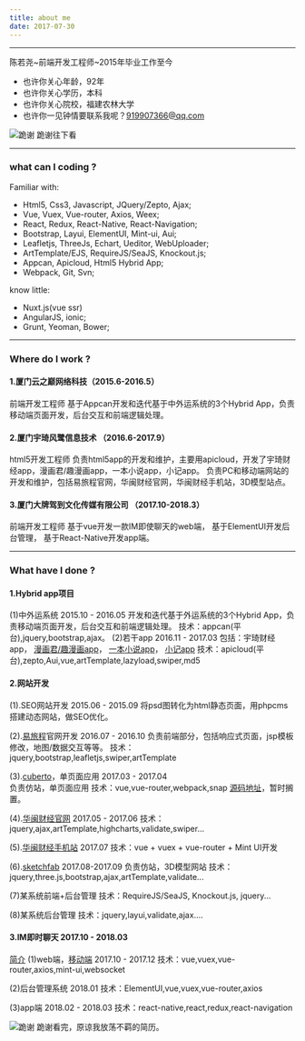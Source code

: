 ```yaml
---
title: about me
date: 2017-07-30
---
```


------

陈若尧~前端开发工程师~2015年毕业工作至今

* 也许你关心年龄，92年
* 也许你关心学历，本科
* 也许你关心院校，福建农林大学
* 也许你一见钟情要联系我呢？919907366@qq.com


![跪谢](https://raw.githubusercontent.com/cry101/Some-little-projects/master/image/1.jpg)
跪谢往下看

------
### what can I coding ?
Familiar with:
* Html5, Css3, Javascript, JQuery/Zepto, Ajax;
* Vue, Vuex, Vue-router, Axios, Weex;
* React, Redux, React-Native, React-Navigation;
* Bootstrap, Layui, ElementUI, Mint-ui, Aui;
* Leafletjs, ThreeJs, Echart, Ueditor, WebUploader;
* ArtTemplate/EJS, RequireJS/SeaJS, Knockout.js;
* Appcan, Apicloud, Html5 Hybrid App;
* Webpack, Git, Svn;

know little:
* Nuxt.js(vue ssr)
* AngularJS, ionic;
* Grunt, Yeoman, Bower;

------
### Where do I work ?
#### 1.厦门云之巅网络科技（2015.6-2016.5）
前端开发工程师
基于Appcan开发和迭代基于中外运系统的3个Hybrid App，负责移动端页面开发，后台交互和前端逻辑处理。

#### 2.厦门宇琦风鹭信息技术 （2016.6-2017.9） 
html5开发工程师
负责html5app的开发和维护，主要用apicloud，开发了宇琦财经app，漫画君/趣漫画app，一本小说app，小记app。
负责PC和移动端网站的开发和维护，包括易旅程官网，华闽财经官网，华闽财经手机站，3D模型站点。

#### 3.厦门大牌驾到文化传媒有限公司 （2017.10-2018.3）
前端开发工程师
基于vue开发一款IM即使聊天的web端，
基于ElementUI开发后台管理，
基于React-Native开发app端。


------
### What have I done ?

#### 1.Hybrid app项目  
(1)中外运系统 2015.10 - 2016.05
开发和迭代基于外运系统的3个Hybrid App，负责移动端页面开发，后台交互和前端逻辑处理。
技术：appcan(平台),jquery,bootstrap,ajax。
(2)若干app 2016.11 - 2017.03
包括：宇琦财经app，
[漫画君/趣漫画app](https://cry101.github.io/2017/02/14/pro-comic/)，
[一本小说app](https://cry101.github.io/2017/02/11/pro-novel/)，
[小记app](https://cry101.github.io/2017/03/15/pro-note/)
技术：apicloud(平台),zepto,Aui,vue,artTemplate,lazyload,swiper,md5


#### 2.网站开发
(1).SEO网站开发 2015.06 - 2015.09
将psd图转化为html静态页面，用phpcms搭建动态网站，做SEO优化。

(2).[易旅程](http://www.91elc.com/)官网开发  2016.07 - 2016.10
负责前端部分，包括响应式页面，jsp模板修改，地图/数据交互等等。
技术：jquery,bootstrap,leafletjs,swiper,artTemplate

(3).[cuberto](http://cuberto.91elc.com)，单页面应用 2017.03 - 2017.04  
负责仿站，单页面应用
技术：vue,vue-router,webpack,snap
[源码地址](https://github.com/cry101/vue-cuberto)，暂时搁置。

(4).[华闽财经官网](http://www.hmcjzx.com) 2017.05 - 2017.06
技术：jquery,ajax,artTemplate,highcharts,validate,swiper...

(5).[华闽财经手机站](http://test.m.hmcjzx.com/) 2017.07
技术：vue + vuex + vue-router + Mint UI开发

(6).[sketchfab](http://3d.91elc.com/) 2017.08-2017.09
负责仿站，3D模型网站
技术：jquery,three.js,bootstrap,ajax,artTemplate,validate...

(7)某系统前端+后台管理
技术：RequireJS/SeaJS, Knockout.js, jquery...

(8)某系统后台管理
技术：jquery,layui,validate,ajax....

#### 3.IM即时聊天 2017.10 - 2018.03
[简介](https://cry101.github.io/2018/03/19/pro-im/)
(1)web端，[移动端](http://120.78.155.16:8080/) 2017.10 - 2017.12
技术：vue,vuex,vue-router,axios,mint-ui,websocket

(2)后台管理系统 2018.01
技术：ElementUI,vue,vuex,vue-router,axios

(3)app端 2018.02 - 2018.03
技术：react-native,react,redux,react-navigation



![跪谢](https://raw.githubusercontent.com/cry101/Some-little-projects/master/image/1.jpg)
跪谢看完，原谅我放荡不羁的简历。